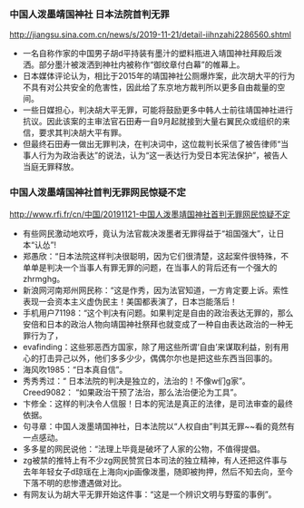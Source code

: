 ### 中国人泼墨靖国神社 日本法院首判无罪
http://jiangsu.sina.com.cn/news/s/2019-11-21/detail-iihnzahi2286560.shtml
- 一名自称作家的中国男子胡d平持装有墨汁的塑料瓶进入靖国神社拜殿后泼洒。部分墨汁被泼洒到神社内被称作“御纹章付白幕”的帷幕上。
- 日本媒体评论认为，相比于2015年的靖国神社公厕爆炸案，此次胡大平的行为不具有对公共安全的危害性，因此给了东京地方裁判所以更多自由裁量的空间。
- 一些日媒担心，判决胡大平无罪，可能将鼓励更多中韩人士前往靖国神社进行抗议。因此该案的主审法官石田寿一自9月起就接到大量右翼民众或组织的来信，要求其判决胡大平有罪。
- 但最终石田寿一做出无罪判决，在判决词中，这位裁判长采信了被告律师“当事人行为为政治表达”的说法，认为“这一表达行为受日本宪法保护”，被告人当庭无罪释放。
### 中国人泼墨靖国神社首判无罪网民惊疑不定
http://www.rfi.fr/cn/中国/20191121-中国人泼墨靖国神社首判无罪网民惊疑不定
- 有些网民激动地欢呼，竟认为法官裁决泼墨者无罪得益于“祖国强大”，让日本“认怂”!
- 郑愚欣：“日本法院这样判决很聪明，因为它们很清楚，这起案件很特殊，不单单是判决一个当事人有罪无罪的问题，在当事人的背后还有一个强大的zhrmghg。
- 新浪网河南郑州网民称：“这是作秀，因为法官知道，一方肯定要上诉。索性表现一会资本主义虚伪民主！美国都表演了，日本岂能落后！
- 手机用户71198：“这个判决有问题。如果判定是自由的政治表达无罪的，那么安倍和日本的政治人物向靖国神社祭拜也就变成了一种自由表达政治的一种无罪行为了，
- evafinding：这些邪恶西方国家，除了用这些所谓‘自由’来谋取利益，别有用心的打击异己以外，他们多多少少，偶偶尔尔也是把这些东西当回事的。
- 海风吹1985：“日本真自信”。
- 秀秀秀过：“ 日本法院的判决是独立的，法治的！不像w们g家”。
Creed9082： “如果政治干预了法治，那么法治便沦为工具”。
- 卞修全：这样的判决令人信服！日本的宪法是真正的法律，是司法审查的最终依据。
- 句寻章：中国人泼墨靖国神社，日本法院以“人权自由”判其无罪~~看的竟然有一点感动。
- 多多星的网民说他：“法理上毕竟是破坏了人家的公物，不值得提倡。
- zg被禁的推特上有不少zg网民赞赏日本司法的独立精神，有人还把这件事与去年年轻女子d琼瑶在上海向xjp画像泼墨，随即被拘押，然后不知去向，至今下落不明的悲惨遭遇做对比。
- 有网友认为胡大平无罪开始这件事：“这是一个辨识文明与野蛮的事例”。
